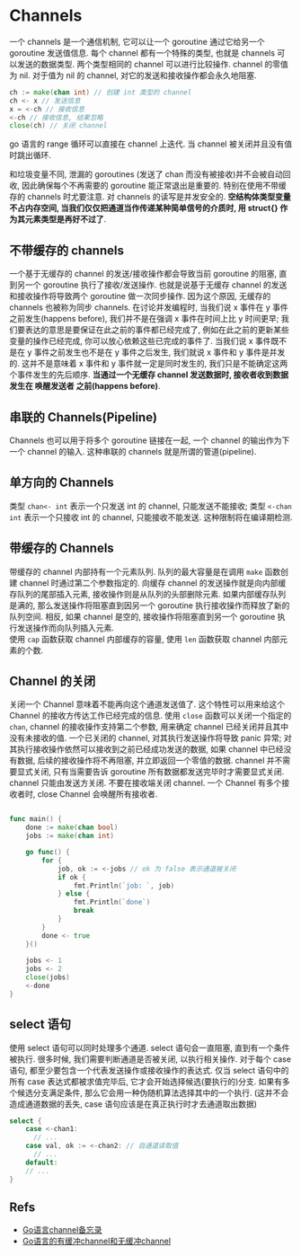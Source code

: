 
# Channels
一个 channels 是一个通信机制, 它可以让一个 goroutine 通过它给另一个 goroutine 发送值信息.
每个 channel 都有一个特殊的类型, 也就是 channels 可以发送的数据类型.
两个类型相同的 channel 可以进行比较操作.
channel 的零值为 nil. 对于值为 nil 的 channel, 对它的发送和接收操作都会永久地阻塞.

```go
ch := make(chan int) // 创建 int 类型的 channel
ch <- x // 发送信息
x = <-ch // 接收信息
<-ch // 接收信息, 结果忽略
close(ch) // 关闭 channel
```

go 语言的 range 循环可以直接在 channel 上迭代. 当 channel 被关闭并且没有值时跳出循环.

和垃圾变量不同, 泄漏的 goroutines (发送了 chan 而没有被接收)并不会被自动回收, 因此确保每个不再需要的 goroutine 能正常退出是重要的. 特别在使用不带缓存的 channels 时尤要注意.
对 channels 的读写是并发安全的.
**空结构体类型变量不占内存空间, 当我们仅仅把通道当作传递某种简单信号的介质时, 用 struct{} 作为其元素类型是再好不过了**.

## 不带缓存的 channels
一个基于无缓存的 channel 的发送/接收操作都会导致当前 goroutine 的阻塞, 直到另一个 goroutine 执行了接收/发送操作. 也就是说基于无缓存 channel 的发送和接收操作将导致两个 goroutine 做一次同步操作. 因为这个原因, 无缓存的 channels 也被称为同步 channels.
在讨论并发编程时, 当我们说 x 事件在 y 事件之前发生(happens before), 我们并不是在强调 x 事件在时间上比 y 时间更早; 我们要表达的意思是要保证在此之前的事件都已经完成了, 例如在此之前的更新某些变量的操作已经完成, 你可以放心依赖这些已完成的事件了.
当我们说 x 事件既不是在 y 事件之前发生也不是在 y 事件之后发生, 我们就说 x 事件和 y 事件是并发的. 这并不是意味着 x 事件和 y 事件就一定是同时发生的, 我们只是不能确定这两个事件发生的先后顺序.
**当通过一个无缓存 channel 发送数据时, 接收者收到数据 发生在 唤醒发送者 之前(happens before)**.

## 串联的 Channels(Pipeline)
Channels 也可以用于将多个 goroutine 链接在一起, 一个 channel 的输出作为下一个 channel 的输入. 这种串联的 channels 就是所谓的管道(pipeline).

## 单方向的 Channels
类型 `chan<- int` 表示一个只发送 int 的 channel, 只能发送不能接收; 类型 `<-chan int` 表示一个只接收 int 的 channel, 只能接收不能发送. 这种限制将在编译期检测.

## 带缓存的 Channels
带缓存的 channel 内部持有一个元素队列. 队列的最大容量是在调用 `make` 函数创建 channel 时通过第二个参数指定的.
向缓存 channel 的发送操作就是向内部缓存队列的尾部插入元素, 接收操作则是从队列的头部删除元素. 如果内部缓存队列是满的, 那么发送操作将阻塞直到因另一个 goroutine 执行接收操作而释放了新的队列空间. 相反, 如果 channel 是空的, 接收操作将阻塞直到另一个 goroutine 执行发送操作而向队列插入元素.  
使用 `cap` 函数获取 channel 内部缓存的容量, 使用 `len` 函数获取 channel 内部元素的个数.

## Channel 的关闭
关闭一个 Channel 意味着不能再向这个通道发送值了. 这个特性可以用来给这个 Channel 的接收方传达工作已经完成的信息.
使用 `close` 函数可以关闭一个指定的 `chan`, channel 的接收操作支持第二个参数, 用来确定 channel 已经关闭并且其中没有未接收的值.
一个已关闭的 channel, 对其执行发送操作将导致 panic 异常;  对其执行接收操作依然可以接收到之前已经成功发送的数据, 如果 channel 中已经没有数据, 后续的接收操作将不再阻塞, 并立即返回一个零值的数据. 
channel 并不需要显式关闭, 只有当需要告诉 goroutine 所有数据都发送完毕时才需要显式关闭.
channel 只能由发送方关闭. 不要在接收端关闭 channel.
一个 Channel 有多个接收者时, close Channel 会唤醒所有接收者.

```go

func main() {
	done := make(chan bool)
	jobs := make(chan int)

	go func() {
		for {
			job, ok := <-jobs // ok 为 false 表示通道被关闭
			if ok {
				fmt.Println(`job: `, job)
			} else {
				fmt.Println(`done`)
				break
			}
		}
		done <- true
	}()
	
	jobs <- 1
	jobs <- 2
	close(jobs)
	<-done
}


```

## select 语句
使用 select 语句可以同时处理多个通道.
select 语句会一直阻塞, 直到有一个条件被执行.
很多时候, 我们需要判断通道是否被关闭, 以执行相关操作.
对于每个 case 语句, 都至少要包含一个代表发送操作或接收操作的表达式.
仅当 select 语句中的所有 case 表达式都被求值完毕后, 它才会开始选择候选(要执行的)分支. 如果有多个候选分支满足条件, 那么它会用一种伪随机算法选择其中的一个执行. (这并不会造成通道数据的丢失, case 语句应该是在真正执行时才去通道取出数据)

```go
select {
    case <-chan1:
      // ...
    case val, ok := <-chan2: // 自通道读取值
      // ...
    default:
    // ...
}
```

## Refs
* [Go语言channel备忘录](https://pengrl.com/p/23102/)
* [Go语言的有缓冲channel和无缓冲channel](https://pengrl.com/p/21027/)